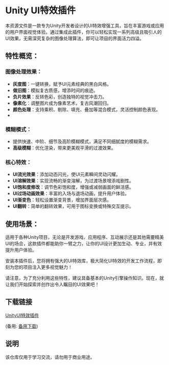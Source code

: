 # Unity UI特效插件

本资源文件是一款专为Unity开发者设计的UI特效增强工具，旨在丰富游戏或应用的用户界面视觉体验。通过集成此插件，你可以轻松实现一系列高级且吸引人的UI效果，无需深究复杂的图像处理算法，即可让项目的界面活力四溢。

## 特性概览：

### 图像处理效果：
- **灰度图**：一键转换，赋予UI元素经典的黑白风格。
- **做旧图**：模拟复古质感，增添时间的痕迹。
- **负片效果**：反转色彩，创造独特的视觉冲击力。
- **像素化**：调整图片成为像素艺术，复古风潮回归。
- **颜色处理**：支持乘积、剔除、填充、叠加等混合模式，灵活控制颜色表现。
- 
### 模糊模式：
- 提供快速、中阶、细节及高阶模糊模式，满足不同细腻度的模糊需求。
- **高级模糊**：优化渲染，带来更美观平滑的过渡效果。

### 核心特效：
- **UI流光效果**：添加动态闪光，使UI元素瞬间灵动闪耀。
- **UI溶解效果**：实现流畅的渐变溶解，为过渡场景增添戏剧性。
- **UI饱和度修改**：调节色彩饱和度，增强或减弱画面的鲜活感。
- **UI过场动画效果**：丰富的入场与退场动画，提升用户体验。
- **UI渐变色**：轻松设置渐变背景，增加界面层次感。
- **UI翻转**：简单的翻转效果，可用于图标变换或特殊交互提示。

## 使用场景：
适用于各种Unity项目，无论是开发游戏、应用程序、互动展示还是其他需要精美UI的场合，这款插件都能助你一臂之力，让你的UI设计更加生动、专业，并有效提升用户体验。

安装本插件后，您将拥有强大的UI特效库，极大简化UI特效的开发工作流程，即刻为您的项目注入更多视觉魅力！

请注意，为了充分利用这些特性，建议具备基本的Unity引擎操作知识。现在，就让我们开始探索并创作出令人瞩目的UI效果吧！

## 下载链接
[UnityUI特效插件](https://pan.quark.cn/s/186cb1e88de7) 

(备用: [备用下载](https://pan.baidu.com/s/1-CtAtj7CHAQkcMg5vkuBpA?pwd=1234))

## 说明

该仓库仅用于学习交流，请勿用于商业用途。

